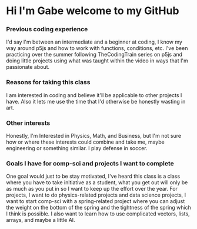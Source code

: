 # Hi I'm Gabe welcome to my GitHub
### Previous coding experience
I'd say I'm between an intermediate and a beginner at coding, I know my way around p5js and how to work with functions, conditions, etc. I've  been practicing over the summer following TheCodingTrain series on p5js and doing little projects using what was taught within the video in ways that I'm passionate about.

 ### Reasons for taking this class
I am interested in coding and believe it'll be applicable to other projects I have. Also it lets me use the time that I'd otherwise be honestly wasting in art.

 ### Other interests
Honestly, I'm Interested in Physics, Math, and Business, but I'm not sure how or where these interests could combine and take me, maybe engineering or something similar. I play defense in soccer. 

 ### Goals I have for comp-sci and projects I want to complete
 One goal would just to be stay motivated, I've heard this class is a class where you have to take initiative as a student, what you get out will only be as much as you put in so I want to keep up the effort over the year. For projects, I want to do physics-related projects and data science projects, I want to start comp-sci with a spring-related project where you can adjust the weight on the bottom of the spring and the tightness of the spring which I think is possible. I also want to learn how to use complicated vectors, lists, arrays, and maybe a little AI.
